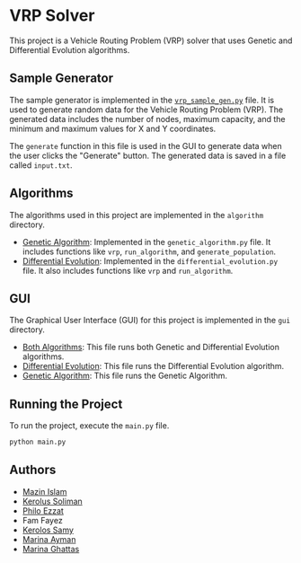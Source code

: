# VRP Solver

This project is a Vehicle Routing Problem (VRP) solver that uses Genetic and Differential Evolution algorithms.

## Sample Generator

The sample generator is implemented in the [`vrp_sample_gen.py`](vrp_sample_gen.py) file. It is used to generate random data for the Vehicle Routing Problem (VRP). The generated data includes the number of nodes, maximum capacity, and the minimum and maximum values for X and Y coordinates.

The `generate` function in this file is used in the GUI to generate data when the user clicks the "Generate" button. The generated data is saved in a file called `input.txt`.

## Algorithms

The algorithms used in this project are implemented in the `algorithm` directory.

- [Genetic Algorithm](algorithm/genetic_algorithm.py): Implemented in the `genetic_algorithm.py` file. It includes functions like `vrp`, `run_algorithm`, and `generate_population`.
- [Differential Evolution](algorithm/differential_evolution.py): Implemented in the `differential_evolution.py` file. It also includes functions like `vrp` and `run_algorithm`.

## GUI

The Graphical User Interface (GUI) for this project is implemented in the `gui` directory.

- [Both Algorithms](gui/both_algo.py): This file runs both Genetic and Differential Evolution algorithms.
- [Differential Evolution](gui/diff_evo.py): This file runs the Differential Evolution algorithm.
- [Genetic Algorithm](gui/genetic_algo.py): This file runs the Genetic Algorithm.

## Running the Project

To run the project, execute the `main.py` file.

```sh
python main.py
```

## Authors

- [Mazin Islam](https://github.com/N1ghtHunter)
- [Kerolus Soliman](https://github.com/kerolus77)
- [Philo Ezzat](https://github.com/Philo-Ezzat)
- Fam Fayez
- [Kerolos Samy]()
- [Marina Ayman](https://github.com/MarinaAymanHanna)
- [Marina Ghattas](https://github.com/Marinaghatas)
